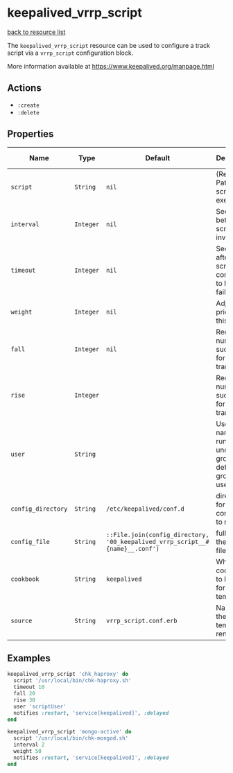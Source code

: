 # keepalived_vrrp_script

[back to resource list](https://github.com/sous-chefs/keepalived#resources)

The `keepalived_vrrp_script` resource can be used to configure a track script via a `vrrp_script` configuration block.

More information available at <https://www.keepalived.org/manpage.html>

## Actions

- `:create`
- `:delete`

## Properties

| Name        | Type        |  Default | Description | Allowed Values |
------------- | ----------- | -------- | ----------- | -------------- |
| `script` | `String`       | `nil` | (Required) Path of the script to execute | |
| `interval` | `Integer`       | `nil` | Seconds between script invocations, | |
| `timeout` | `Integer`       | `nil` | Seconds after which script is considered to have failed | |
| `weight` | `Integer`       | `nil` | Adjust priority by this weight | -253..253 |
| `fall` | `Integer`       | `nil` | Required number of successes for OK transition  | |
| `rise` | `Integer`       | | Required number of successes for KO transition  | |
| `user` | `String`       | | User/group names to run script under, group default to group of user  | |
| `config_directory` | `String` | `/etc/keepalived/conf.d` | directory for the config file to reside in | |
| `config_file` | `String` | `::File.join(config_directory, '00_keepalived_vrrp_script__#{name}__.conf')` | full path to the config file | |
| `cookbook` | `String` | `keepalived` | Which cookbook to look in for the template | |
| `source` | `String` | `vrrp_script.conf.erb` | Name of the template to render | |

## Examples

```ruby
keepalived_vrrp_script 'chk_haproxy' do
  script '/usr/local/bin/chk-haproxy.sh'
  timeout 10
  fall 20
  rise 30
  user 'scriptUser'
  notifies :restart, 'service[keepalived]', :delayed
end
```

```ruby
keepalived_vrrp_script 'mongo-active' do
  script '/usr/local/bin/chk-mongod.sh'
  interval 2
  weight 50
  notifies :restart, 'service[keepalived]', :delayed
end
```
